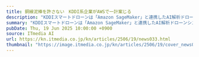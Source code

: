 ```yaml
---
title: 銅線泥棒を許さない　KDDI系企業がAWSで一計案じる
description: "KDDIスマートドローンは「Amazon SageMaker」と連携したAI解析ドローンシステムを開発し、太陽光発電施設の夜間警備に実装した。遠隔運航とリアルタイム解析を組み合わせ、人的負担を軽減しつつ盗難対策を強化している。"
summary: "KDDIスマートドローンは「Amazon SageMaker」と連携したAI解析ドローンシステムを開発し、太陽光発電施設の夜間警備に実装した。遠隔運航とリアルタイム解析を組み合わせ、人的負担を軽減しつつ盗難対策を強化している。"
pubDate: Thu, 19 Jun 2025 10:00:00 +0900
source: ITmedia AI
url: https://kn.itmedia.co.jp/kn/articles/2506/19/news033.html
thumbnail: "https://image.itmedia.co.jp/kn/articles/2506/19/cover_news033.png"
---
```


